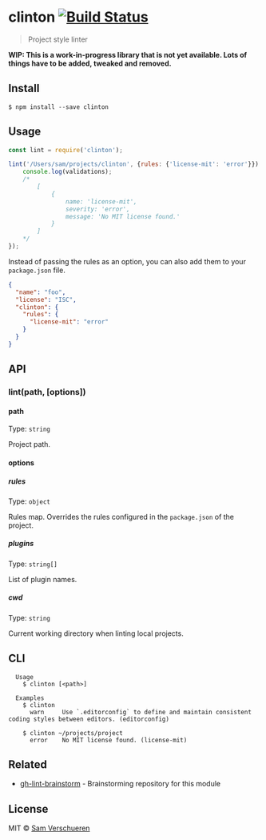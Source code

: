 # clinton [![Build Status](https://travis-ci.org/SamVerschueren/clinton.svg?branch=master)](https://travis-ci.org/SamVerschueren/clinton)

> Project style linter

**WIP: This is a work-in-progress library that is not yet available. Lots of things have to be added, tweaked and removed.**

## Install

```
$ npm install --save clinton
```


## Usage

```js
const lint = require('clinton');

lint('/Users/sam/projects/clinton', {rules: {'license-mit': 'error'}}).then(validations => {
	console.log(validations);
	/*
		[
			{
				name: 'license-mit',
				severity: 'error',
				message: 'No MIT license found.'
			}
		]
	*/
});
```

Instead of passing the rules as an option, you can also add them to your `package.json` file.

```json
{
  "name": "foo",
  "license": "ISC",
  "clinton": {
    "rules": {
      "license-mit": "error"
    }
  }
}
```


## API

### lint(path, [options])

#### path

Type: `string`

Project path.

#### options

##### rules

Type: `object`

Rules map. Overrides the rules configured in the `package.json` of the project.

##### plugins

Type: `string[]`

List of plugin names.

##### cwd

Type: `string`

Current working directory when linting local projects.


## CLI

```
  Usage
    $ clinton [<path>]

  Examples
    $ clinton
      warn     Use `.editorconfig` to define and maintain consistent coding styles between editors. (editorconfig)

    $ clinton ~/projects/project
      error    No MIT license found. (license-mit)
```


## Related

- [gh-lint-brainstorm](https://github.com/SamVerschueren/gh-lint-brainstorm) - Brainstorming repository for this module


## License

MIT © [Sam Verschueren](http://github.com/SamVerschueren)
